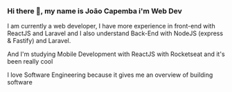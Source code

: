 ### Hi there 👋, my name is João Capemba i'm Web Dev

<!--
**JoilsonCapemba/joilsoncapemba** is a ✨ _special_ ✨ repository because its `README.md` (this file) appears on your GitHub profile.

Here are some ideas to get you started:

- 🔭 I’m currently working on ...
- 🌱 I’m currently learning ...
- 👯 I’m looking to collaborate on ...
- 🤔 I’m looking for help with ...
- 💬 Ask me about ...
- 📫 How to reach me: ...
- 😄 Pronouns: ...
- ⚡ Fun fact: ...
-->
<p>I am currently a web developer, I have more experience in front-end with ReactJS and Laravel and I also understand Back-End with NodeJS (express & Fastify) and Laravel.

And I'm studying Mobile Development with ReactJS with Rocketseat and it's been really cool

I love Software Engineering because it gives me an overview of building software</p>
